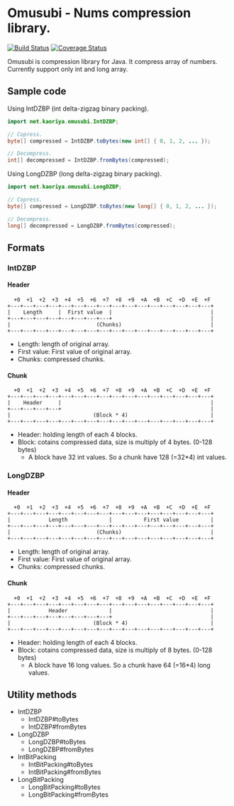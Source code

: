 # Omusubi - Nums compression library.

[![Build Status](https://travis-ci.org/koron/omusubi.png?branch=master)](https://travis-ci.org/koron/omusubi)
[![Coverage Status](https://coveralls.io/repos/koron/omusubi/badge.png?branch=master)](https://coveralls.io/r/koron/omusubi)

Omusubi is compression library for Java.  It compress array of numbers.
Currently support only int and long array.


## Sample code

Using IntDZBP (int delta-zigzag binary packing).

```java
import net.kaoriya.omusubi.IntDZBP;

// Copress.
byte[] compressed = IntDZBP.toBytes(new int[] { 0, 1, 2, ... });

// Decompress.
int[] decompressed = IntDZBP.fromBytes(compressed);
```

Using LongDZBP (long delta-zigzag binary packing).

```java
import net.kaoriya.omusubi.LongDZBP;

// Copress.
byte[] compressed = LongDZBP.toBytes(new long[] { 0, 1, 2, ... });

// Decompress.
long[] decompressed = LongDZBP.fromBytes(compressed);
```


## Formats

### IntDZBP

#### Header

```
  +0  +1  +2  +3  +4  +5  +6  +7  +8  +9  +A  +B  +C  +D  +E  +F
+---+---+---+---+---+---+---+---+---+---+---+---+---+---+---+---+
|    Length     |  First value  |                               |
+---+---+---+---+---+---+---+---+                               |
|                           (Chunks)                            |
+---+---+---+---+---+---+---+---+---+---+---+---+---+---+---+---+
```

*   Length: length of original array.
*   First value: First value of original array.
*   Chunks: compressed chunks.

#### Chunk

```
  +0  +1  +2  +3  +4  +5  +6  +7  +8  +9  +A  +B  +C  +D  +E  +F
+---+---+---+---+---+---+---+---+---+---+---+---+---+---+---+---+
|    Header     |                                               |
+---+---+---+---+                                               |
|                          (Block * 4)                          |
+---+---+---+---+---+---+---+---+---+---+---+---+---+---+---+---+
```

*   Header: holding length of each 4 blocks.
*   Block: cotains compressed data, size is multiply of 4 bytes. (0-128 bytes)
    * A block have 32 int values. So a chunk have 128 (=32*4) int values.

### LongDZBP

#### Header

```
  +0  +1  +2  +3  +4  +5  +6  +7  +8  +9  +A  +B  +C  +D  +E  +F
+---+---+---+---+---+---+---+---+---+---+---+---+---+---+---+---+
|            Length             |          First value          |
+---+---+---+---+---+---+---+---+---+---+---+---+---+---+---+---+
|                           (Chunks)                            |
+---+---+---+---+---+---+---+---+---+---+---+---+---+---+---+---+
```

*   Length: length of original array.
*   First value: First value of original array.
*   Chunks: compressed chunks.

#### Chunk

```
  +0  +1  +2  +3  +4  +5  +6  +7  +8  +9  +A  +B  +C  +D  +E  +F
+---+---+---+---+---+---+---+---+---+---+---+---+---+---+---+---+
|            Header             |                               |
+---+---+---+---+---+---+---+---+                               |
|                          (Block * 4)                          |
+---+---+---+---+---+---+---+---+---+---+---+---+---+---+---+---+
```

*   Header: holding length of each 4 blocks.
*   Block: cotains compressed data, size is multiply of 8 bytes. (0-128 bytes)
    *   A block have 16 long values.  So a chunk have 64 (=16*4) long values.

## Utility methods

*   IntDZBP
    *   IntDZBP#toBytes
    *   IntDZBP#fromBytes
*   LongDZBP
    *   LongDZBP#toBytes
    *   LongDZBP#fromBytes
*   IntBitPacking
    *   IntBitPacking#toBytes
    *   IntBitPacking#fromBytes
*   LongBitPacking
    *   LongBitPacking#toBytes
    *   LongBitPacking#fromBytes
